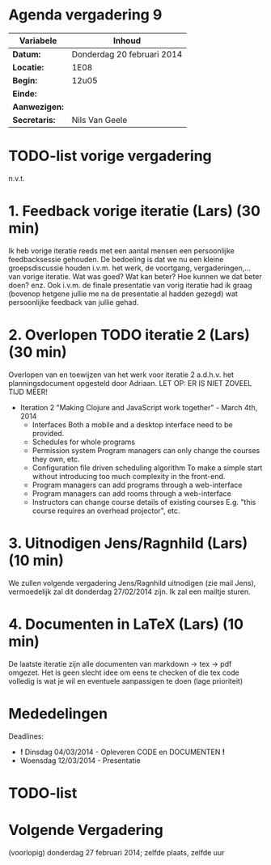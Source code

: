 # Agenda vergadering 9

Variabele				  |Inhoud
---			    		  |---
**Datum:**        |Donderdag 20 februari 2014
**Locatie:**      |1E08
**Begin:**        |12u05
**Einde:**        |
**Aanwezigen:**   |
**Secretaris:**   |Nils Van Geele


# TODO-list vorige vergadering
n.v.t.

# 1. Feedback vorige iteratie (Lars) (30 min)
Ik heb vorige iteratie reeds met een aantal mensen een persoonlijke feedbacksessie gehouden. De bedoeling is dat we nu een kleine groepsdiscussie houden i.v.m. het werk, de voortgang, vergaderingen,... van vorige iteratie. Wat was goed? Wat kan beter? Hoe kunnen we dat beter doen? enz.
Ook i.v.m. de finale presentatie van vorig iteratie had ik graag (bovenop hetgene jullie me na de presentatie al hadden gezegd) wat persoonlijke feedback van jullie gehad.

# 2. Overlopen TODO iteratie 2 (Lars) (30 min)
Overlopen van en toewijzen van het werk voor iteratie 2 a.d.h.v. het planningsdocument opgesteld door Adriaan.
LET OP: ER IS NIET ZOVEEL TIJD MEER!

* Iteration 2 "Making Clojure and JavaScript work together" - March 4th, 2014
  * Interfaces
    Both a mobile and a desktop interface need to be provided.
  * Schedules for whole programs
  * Permission system
    Program managers can only change the courses they own, etc.
  * Configuration file driven scheduling algorithm
    To make a simple start without introducing too much complexity in the
    front-end.
  * Program managers can add programs through a web-interface
  * Program managers can add rooms through a web-interface
  * Instructors can change course details of existing courses
    E.g. "this course requires an overhead projector", etc.


# 3. Uitnodigen Jens/Ragnhild (Lars) (10 min)
We zullen volgende vergadering Jens/Ragnhild uitnodigen (zie mail Jens), vermoedelijk zal dit donderdag 27/02/2014 zijn. Ik zal een mailtje sturen.

# 4. Documenten in LaTeX (Lars) (10 min)
De laatste iteratie zijn alle documenten van markdown -> tex -> pdf omgezet. Het is geen slecht idee om eens te checken of die tex code volledig is wat je wil en eventuele aanpassigen te doen (lage prioriteit)


# Mededelingen

Deadlines:
 * **!** Dinsdag 04/03/2014 - Opleveren CODE en DOCUMENTEN **!**
 * Woensdag 12/03/2014 - Presentatie

# TODO-list

# Volgende Vergadering
(voorlopig) donderdag 27 februari 2014; zelfde plaats, zelfde uur
